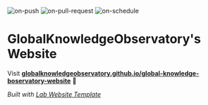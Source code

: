 
  ![on-push](../../actions/workflows/on-push.yaml/badge.svg)
  ![on-pull-request](../../actions/workflows/on-pull-request.yaml/badge.svg)
  ![on-schedule](../../actions/workflows/on-schedule.yaml/badge.svg)

  # GlobalKnowledgeObservatory's Website

  Visit **[globalknowledgeobservatory.github.io/global-knowledge-boservatory-website](https://globalknowledgeobservatory.github.io/global-knowledge-boservatory-website)** 🚀

  _Built with [Lab Website Template](https://greene-lab.gitbook.io/lab-website-template-docs)_
